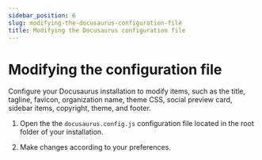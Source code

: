 ```yaml
---
sidebar_position: 6
slug: modifying-the-docusaurus-configuration-file
title: Modifying the Docusaurus configuration file
---
```


# Modifying the configuration file

Configure your Docusaurus installation to modify items, such as the title, tagline, favicon, organization name, theme CSS, social preview card, sidebar items, copyright, theme, and footer.

1. Open the the `docusaurus.config.js` configuration file located in the root folder of your installation.

2. Make changes according to your preferences.

